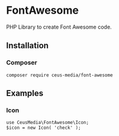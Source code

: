 # FontAwesome
PHP Library to create Font Awesome code.

## Installation
### Composer
````
composer require ceus-media/font-awesome
````

## Examples
### Icon
````
use CeusMedia\FontAwesome\Icon;
$icon = new Icon( 'check' );
````
